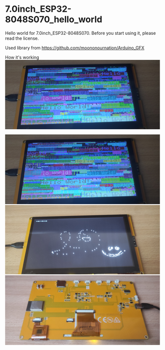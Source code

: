# 7.0inch_ESP32-8048S070_hello_world
Hello world for  7.0inch_ESP32-8048S070.
Before you start using it, please read the license.

Used library from https://github.com/moononournation/Arduino_GFX 

How it's working
[![Watch the video](IMG_20230930_105122[1].jpg)](https://youtu.be/O-QXzJEMmHQ)

![alt text](IMG_20230930_105122[1].jpg)
![alt text](IMG_20230930_105150[1].jpg)
![alt text](IMG_20230930_105602[1].jpg)
